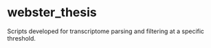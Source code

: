 # webster_thesis
Scripts developed for transcriptome parsing and filtering at a specific threshold. 
